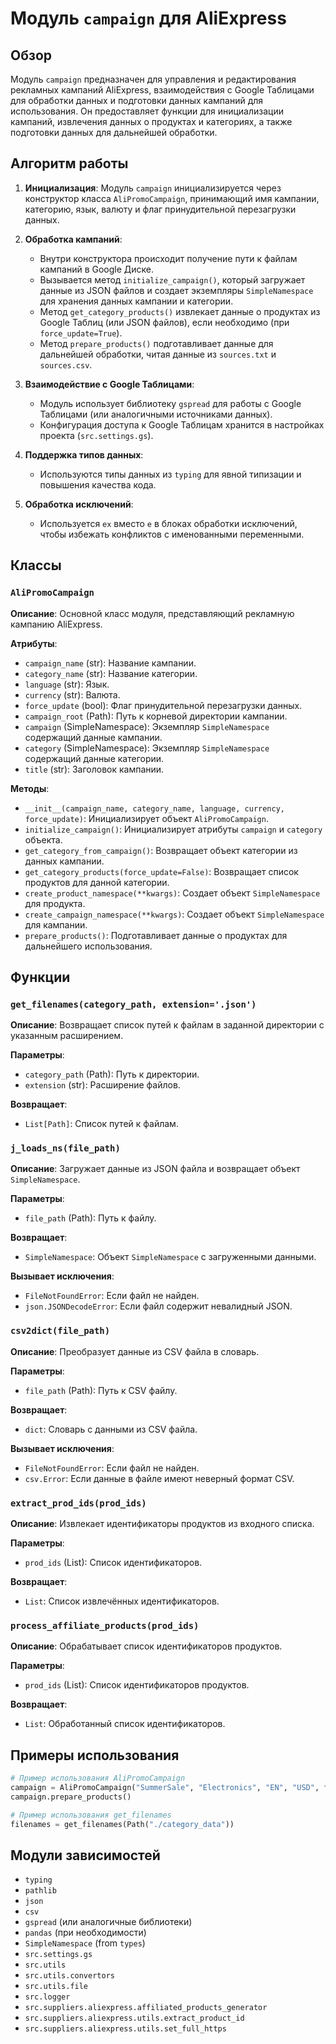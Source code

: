 # Модуль `campaign` для AliExpress

## Обзор

Модуль `campaign` предназначен для управления и редактирования рекламных кампаний AliExpress, взаимодействия с Google Таблицами для обработки данных и подготовки данных кампаний для использования.  Он предоставляет функции для инициализации кампаний, извлечения данных о продуктах и категориях, а также подготовки данных для дальнейшей обработки.


## Алгоритм работы

1. **Инициализация**: Модуль `campaign` инициализируется через конструктор класса `AliPromoCampaign`, принимающий имя кампании, категорию, язык, валюту и флаг принудительной перезагрузки данных.

2. **Обработка кампаний**:
   - Внутри конструктора происходит получение пути к файлам кампаний в Google Диске.
   - Вызывается метод `initialize_campaign()`, который загружает данные из JSON файлов и создает экземпляры `SimpleNamespace` для хранения данных кампании и категории.
   - Метод `get_category_products()` извлекает данные о продуктах из Google Таблиц (или JSON файлов), если необходимо (при `force_update=True`).
   - Метод `prepare_products()` подготавливает данные для дальнейшей обработки, читая данные из `sources.txt` и `sources.csv`.

3. **Взаимодействие с Google Таблицами**:
   - Модуль использует библиотеку `gspread` для работы с Google Таблицами (или аналогичными источниками данных).
   - Конфигурация доступа к Google Таблицам хранится в настройках проекта (`src.settings.gs`).

4. **Поддержка типов данных**:
   - Используются типы данных из `typing` для явной типизации и повышения качества кода.

5. **Обработка исключений**:
   - Используется `ex` вместо `e` в блоках обработки исключений, чтобы избежать конфликтов с именованными переменными.

## Классы

### `AliPromoCampaign`

**Описание**: Основной класс модуля, представляющий рекламную кампанию AliExpress.

**Атрибуты**:
- `campaign_name` (str): Название кампании.
- `category_name` (str): Название категории.
- `language` (str): Язык.
- `currency` (str): Валюта.
- `force_update` (bool): Флаг принудительной перезагрузки данных.
- `campaign_root` (Path): Путь к корневой директории кампании.
- `campaign` (SimpleNamespace): Экземпляр `SimpleNamespace` содержащий данные кампании.
- `category` (SimpleNamespace): Экземпляр `SimpleNamespace` содержащий данные категории.
- `title` (str): Заголовок кампании.


**Методы**:
- `__init__(campaign_name, category_name, language, currency, force_update)`: Инициализирует объект `AliPromoCampaign`.
- `initialize_campaign()`: Инициализирует атрибуты `campaign` и `category` объекта.
- `get_category_from_campaign()`: Возвращает объект категории из данных кампании.
- `get_category_products(force_update=False)`: Возвращает список продуктов для данной категории.
- `create_product_namespace(**kwargs)`: Создает объект `SimpleNamespace` для продукта.
- `create_campaign_namespace(**kwargs)`: Создает объект `SimpleNamespace` для кампании.
- `prepare_products()`: Подготавливает данные о продуктах для дальнейшего использования.


## Функции

### `get_filenames(category_path, extension='.json')`

**Описание**: Возвращает список путей к файлам в заданной директории с указанным расширением.

**Параметры**:
- `category_path` (Path): Путь к директории.
- `extension` (str): Расширение файлов.

**Возвращает**:
- `List[Path]`: Список путей к файлам.


### `j_loads_ns(file_path)`

**Описание**: Загружает данные из JSON файла и возвращает объект `SimpleNamespace`.

**Параметры**:
- `file_path` (Path): Путь к файлу.

**Возвращает**:
- `SimpleNamespace`: Объект `SimpleNamespace` с загруженными данными.

**Вызывает исключения**:
- `FileNotFoundError`: Если файл не найден.
- `json.JSONDecodeError`: Если файл содержит невалидный JSON.


### `csv2dict(file_path)`

**Описание**: Преобразует данные из CSV файла в словарь.

**Параметры**:
- `file_path` (Path): Путь к CSV файлу.

**Возвращает**:
- `dict`: Словарь с данными из CSV файла.

**Вызывает исключения**:
- `FileNotFoundError`: Если файл не найден.
- `csv.Error`: Если данные в файле имеют неверный формат CSV.


### `extract_prod_ids(prod_ids)`

**Описание**: Извлекает идентификаторы продуктов из входного списка.

**Параметры**:
- `prod_ids` (List): Список идентификаторов.

**Возвращает**:
- `List`: Список извлечённых идентификаторов.

### `process_affiliate_products(prod_ids)`

**Описание**: Обрабатывает список идентификаторов продуктов.

**Параметры**:
- `prod_ids` (List): Список идентификаторов продуктов.

**Возвращает**:
- `List`: Обработанный список идентификаторов.


## Примеры использования

```python
# Пример использования AliPromoCampaign
campaign = AliPromoCampaign("SummerSale", "Electronics", "EN", "USD", force_update=True)
campaign.prepare_products()
```

```python
# Пример использования get_filenames
filenames = get_filenames(Path("./category_data"))
```


## Модули зависимостей

- `typing`
- `pathlib`
- `json`
- `csv`
- `gspread` (или аналогичные библиотеки)
- `pandas` (при необходимости)
- `SimpleNamespace` (from `types`)
- `src.settings.gs`
- `src.utils`
- `src.utils.convertors`
- `src.utils.file`
- `src.logger`
- `src.suppliers.aliexpress.affiliated_products_generator`
- `src.suppliers.aliexpress.utils.extract_product_id`
- `src.suppliers.aliexpress.utils.set_full_https`